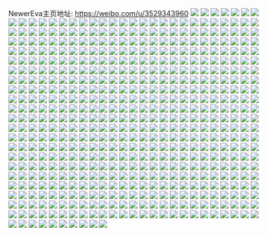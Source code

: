 NewerEva主页地址: https://weibo.com/u/3529343960 
![](https://wx4.sinaimg.cn/mw2000/d25d83d8ly1h8xloohp2xj20rb110h4u.jpg) 
![](https://wx4.sinaimg.cn/mw2000/d25d83d8ly1h8xllsqvc2j20u00qadm5.jpg) 
![](https://wx4.sinaimg.cn/mw2000/d25d83d8ly1h8xllt3zl4j20zk0zkwhi.jpg) 
![](https://wx4.sinaimg.cn/mw2000/d25d83d8ly1h8xllu6expj20u01hc199.jpg) 
![](https://wx4.sinaimg.cn/mw2000/d25d83d8ly1h8xlmz0uwnj21o0280x6q.jpg) 
![](https://wx4.sinaimg.cn/mw2000/d25d83d8ly1h8wi22jt4cj22c0340e83.jpg) 
![](https://wx4.sinaimg.cn/mw2000/d25d83d8ly1h8qwnxigbqj22c02c04qr.jpg) 
![](https://wx4.sinaimg.cn/mw2000/d25d83d8ly1h8h9xpwpulj220u1xbnpd.jpg) 
![](https://wx4.sinaimg.cn/mw2000/d25d83d8ly1h8ha3gvaxpj21o0280u0y.jpg) 
![](https://wx4.sinaimg.cn/mw2000/d25d83d8ly1h83myxk1qpj230w1r6u0y.jpg) 
![](https://wx4.sinaimg.cn/mw2000/d25d83d8ly1h83mywo36oj21r71o04qq.jpg) 
![](https://wx4.sinaimg.cn/mw2000/d25d83d8ly1h83myt82ddj22i22bo1kz.jpg) 
![](https://wx4.sinaimg.cn/mw2000/d25d83d8ly1h83myv6830j23112c04qq.jpg) 
![](https://wx4.sinaimg.cn/mw2000/d25d83d8ly1h83n63w54uj21dw20j1ky.jpg) 
![](https://wx4.sinaimg.cn/mw2000/d25d83d8ly1h83myu4y0dj22bq23t1kz.jpg) 
![](https://wx4.sinaimg.cn/mw2000/d25d83d8ly1h7mmbukwbfj23402c01kz.jpg) 
![](https://wx4.sinaimg.cn/mw2000/d25d83d8ly1h7mmbvdz43j22c02c0hdu.jpg) 
![](https://wx4.sinaimg.cn/mw2000/d25d83d8ly1h7mmbthir0j224l2gl4qs.jpg) 
![](https://wx4.sinaimg.cn/mw2000/d25d83d8ly1h773kvj4hkj22c0340npf.jpg) 
![](https://wx4.sinaimg.cn/mw2000/d25d83d8ly1h773ku8wm0j20sh11iapn.jpg) 
![](https://wx4.sinaimg.cn/mw2000/d25d83d8ly1h773kxko9tj22c02c00xw.jpg) 
![](https://wx4.sinaimg.cn/mw2000/d25d83d8ly1h773kwsls8j20tz0snhc1.jpg) 
![](https://wx4.sinaimg.cn/mw2000/d25d83d8ly1h773kug7jqj20u00u011c.jpg) 
![](https://wx4.sinaimg.cn/mw2000/d25d83d8ly1h773ku0e3nj21o0280kjl.jpg) 
![](https://wx4.sinaimg.cn/mw2000/d25d83d8ly1h6xsd0em6rj23402c0x6r.jpg) 
![](https://wx4.sinaimg.cn/mw2000/d25d83d8ly1h6xsbql6dmj22c0340x6q.jpg) 
![](https://wx4.sinaimg.cn/mw2000/d25d83d8ly1h6xsct8pk5j22c0340x6q.jpg) 
![](https://wx4.sinaimg.cn/mw2000/d25d83d8ly1h6xs9widnnj23402c07wj.jpg) 
![](https://wx4.sinaimg.cn/mw2000/d25d83d8ly1h6xscqdg20j22c03401kz.jpg) 
![](https://wx4.sinaimg.cn/mw2000/d25d83d8ly1h6xs9026y9j22c036xjvc.jpg) 
![](https://wx4.sinaimg.cn/mw2000/d25d83d8ly1h6xs8xg5y4j22c0340hdu.jpg) 
![](https://wx4.sinaimg.cn/mw2000/d25d83d8ly1h6xseh4bq7j22c0340hdv.jpg) 
![](https://wx4.sinaimg.cn/mw2000/d25d83d8ly1h6xsej2jqcj22c0340u0y.jpg) 
![](https://wx4.sinaimg.cn/mw2000/d25d83d8ly1h5wlbm68toj22c02c01kx.jpg) 
![](https://wx4.sinaimg.cn/mw2000/d25d83d8ly1h5wlfn6hwaj20tu0tx7gm.jpg) 
![](https://wx4.sinaimg.cn/mw2000/d25d83d8ly1h5wlfhtmebj20u0103gyq.jpg) 
![](https://wx4.sinaimg.cn/mw2000/d25d83d8ly1h5wla3ggwaj20mz0tcgqy.jpg) 
![](https://wx4.sinaimg.cn/mw2000/d25d83d8ly1h57emfqhsxj20p50y2k3k.jpg) 
![](https://wx4.sinaimg.cn/mw2000/d25d83d8ly1h56oqhg4otj21731ocqmr.jpg) 
![](https://wx4.sinaimg.cn/mw2000/d25d83d8ly1h56oqeyofyj22c0340e82.jpg) 
![](https://wx4.sinaimg.cn/mw2000/d25d83d8ly1h57eltir3rj21nq1mxnpf.jpg) 
![](https://wx4.sinaimg.cn/mw2000/d25d83d8ly1h4q9fb2su4j21n51zg4qr.jpg) 
![](https://wx4.sinaimg.cn/mw2000/d25d83d8ly1h4q9fe457uj21o01qh7wi.jpg) 
![](https://wx4.sinaimg.cn/mw2000/d25d83d8ly1h4q9fcrzkrj21ix1xxe82.jpg) 
![](https://wx4.sinaimg.cn/mw2000/d25d83d8ly1h4q9fg8yosj21o0280hdu.jpg) 
![](https://wx4.sinaimg.cn/mw2000/d25d83d8ly1h4pahi7nkkj21o0280npe.jpg) 
![](https://wx4.sinaimg.cn/mw2000/d25d83d8ly1h4larj7n7hj21bw0qikea.jpg) 
![](https://wx4.sinaimg.cn/mw2000/d25d83d8ly1h4larrwj9nj215q0rzngg.jpg) 
![](https://wx4.sinaimg.cn/mw2000/d25d83d8ly1h4largyk3dj223e31z7wi.jpg) 
![](https://wx4.sinaimg.cn/mw2000/d25d83d8ly1h4larkyy1qj22c0340e82.jpg) 
![](https://wx4.sinaimg.cn/mw2000/d25d83d8ly1h4larq58tuj21hc0u0qgh.jpg) 
![](https://wx4.sinaimg.cn/mw2000/d25d83d8ly1h4larphz31j21o0280hdu.jpg) 
![](https://wx4.sinaimg.cn/mw2000/d25d83d8ly1h3sh0qiexbj22c02c0qv5.jpg) 
![](https://wx4.sinaimg.cn/mw2000/d25d83d8ly1h3sh0ro4phj23402c0e82.jpg) 
![](https://wx4.sinaimg.cn/mw2000/d25d83d8ly1h3sh0pgg27j229g29gh8h.jpg) 
![](https://wx4.sinaimg.cn/mw2000/d25d83d8ly1h3sh0t5wwej22c0340e82.jpg) 
![](https://wx4.sinaimg.cn/mw2000/d25d83d8ly1h3j7tqbn0jj223h1jhe82.jpg) 
![](https://wx4.sinaimg.cn/mw2000/d25d83d8ly1h3j7trbmxhj22b21wvhdt.jpg) 
![](https://wx4.sinaimg.cn/mw2000/d25d83d8ly1h3j7tozje6j22c02c07wi.jpg) 
![](https://wx4.sinaimg.cn/mw2000/d25d83d8ly1h3j7tt1iyrj22c02c0u0x.jpg) 
![](https://wx4.sinaimg.cn/mw2000/d25d83d8ly1h3j7vv9ca8j22c02c0kjm.jpg) 
![](https://wx4.sinaimg.cn/mw2000/d25d83d8ly1h3j7u501bwj22801o0hdt.jpg) 
![](https://wx4.sinaimg.cn/mw2000/d25d83d8ly1h2jqwk5omaj22c02c0kjl.jpg) 
![](https://wx4.sinaimg.cn/mw2000/d25d83d8ly1h2jqwloe6vj21r0340x6p.jpg) 
![](https://wx4.sinaimg.cn/mw2000/d25d83d8ly1h2jqwjewevj21o02801kz.jpg) 
![](https://wx4.sinaimg.cn/mw2000/d25d83d8ly1h2jqyhwpg4j21o0280hdt.jpg) 
![](https://wx4.sinaimg.cn/mw2000/d25d83d8ly1h2367vennuj22c0340u0y.jpg) 
![](https://wx4.sinaimg.cn/mw2000/d25d83d8ly1h23682uegdj21ne22zb2a.jpg) 
![](https://wx4.sinaimg.cn/mw2000/d25d83d8ly1h236azeu4wj22c026rb2a.jpg) 
![](https://wx4.sinaimg.cn/mw2000/d25d83d8ly1h236840g9uj21o02801ky.jpg) 
![](https://wx4.sinaimg.cn/mw2000/d25d83d8ly1h236b1dtzyj23402c01l0.jpg) 
![](https://wx4.sinaimg.cn/mw2000/d25d83d8ly1h2367w35srj21bl0qsaes.jpg) 
![](https://wx4.sinaimg.cn/mw2000/d25d83d8ly1h17e5hvt8bj21w01yrhdu.jpg) 
![](https://wx4.sinaimg.cn/mw2000/d25d83d8ly1h17e6xl5naj20ta0odao0.jpg) 
![](https://wx4.sinaimg.cn/mw2000/d25d83d8ly1h17e6x6k59j20lw0v17g7.jpg) 
![](https://wx4.sinaimg.cn/mw2000/d25d83d8ly1h17e5kohs5j21o0280e81.jpg) 
![](https://wx4.sinaimg.cn/mw2000/d25d83d8ly1h17e5mt4abj22801o0qv5.jpg) 
![](https://wx4.sinaimg.cn/mw2000/d25d83d8ly1h17e5nzt5aj21o0280x6p.jpg) 
![](https://wx4.sinaimg.cn/mw2000/d25d83d8ly1h17e60bc08j20ul0s0do0.jpg) 
![](https://wx4.sinaimg.cn/mw2000/d25d83d8ly1h17ebooxhxj20m60oak1g.jpg) 
![](https://wx4.sinaimg.cn/mw2000/d25d83d8ly1h17e5ojviqj21hc0u01a7.jpg) 
![](https://wx4.sinaimg.cn/mw2000/d25d83d8ly1h0m79vikdsj20ry1dqx3c.jpg) 
![](https://wx4.sinaimg.cn/mw2000/d25d83d8ly1h0m79vuamej20u01b013s.jpg) 
![](https://wx4.sinaimg.cn/mw2000/d25d83d8ly1h0m79urw35j21o0280npd.jpg) 
![](https://wx4.sinaimg.cn/mw2000/d25d83d8ly1h0m79y1drij23402c0npf.jpg) 
![](https://wx4.sinaimg.cn/mw2000/d25d83d8ly1gzsfkv82nij22c0340u10.jpg) 
![](https://wx4.sinaimg.cn/mw2000/d25d83d8ly1gzsfktapmtj23402c0npe.jpg) 
![](https://wx4.sinaimg.cn/mw2000/d25d83d8ly1gzsfkyhpftj23402c0u0z.jpg) 
![](https://wx4.sinaimg.cn/mw2000/d25d83d8ly1gzsfmeuoafj22c03401kz.jpg) 
![](https://wx4.sinaimg.cn/mw2000/d25d83d8ly1gzsfl0y6fkj23402c0u0y.jpg) 
![](https://wx4.sinaimg.cn/mw2000/d25d83d8ly1gzsfks02qxj23402c0hdu.jpg) 
![](https://wx4.sinaimg.cn/mw2000/d25d83d8ly1gzsfl5fdjbj23402c07wh.jpg) 
![](https://wx4.sinaimg.cn/mw2000/d25d83d8ly1gzsfl2sd8pj23402c0hdu.jpg) 
![](https://wx4.sinaimg.cn/mw2000/d25d83d8ly1gzsfl75d2pj23402c0x6p.jpg) 
![](https://wx4.sinaimg.cn/mw2000/d25d83d8ly1gzsfl8hq2dj23402c0e83.jpg) 
![](https://wx4.sinaimg.cn/mw2000/d25d83d8ly1gzsfla6dqrj22c0340kjo.jpg) 
![](https://wx4.sinaimg.cn/mw2000/d25d83d8ly1gzsflbhv95j21o0280x6p.jpg) 
![](https://wx4.sinaimg.cn/mw2000/d25d83d8ly1gzmhbkxxe7j23402c01l0.jpg) 
![](https://wx4.sinaimg.cn/mw2000/d25d83d8ly1gzm1jzoxupj22c0340b2a.jpg) 
![](https://wx4.sinaimg.cn/mw2000/d25d83d8ly1gzm1kvsia1j23402c04qr.jpg) 
![](https://wx4.sinaimg.cn/mw2000/d25d83d8ly1gzmhbpn5lxj22c0340kjm.jpg) 
![](https://wx4.sinaimg.cn/mw2000/d25d83d8ly1gzmmm59f8gj22c0340hdx.jpg) 
![](https://wx4.sinaimg.cn/mw2000/d25d83d8ly1gzmhbbz3oaj23402c0e81.jpg) 
![](https://wx4.sinaimg.cn/mw2000/d25d83d8ly1gzmmm6jvx4j22c0340kjm.jpg) 
![](https://wx4.sinaimg.cn/mw2000/d25d83d8ly1gzmmlngza4j20mi0pbn1n.jpg) 
![](https://wx4.sinaimg.cn/mw2000/d25d83d8ly1gzmmmpu15rj22c0340b2a.jpg) 
![](https://wx4.sinaimg.cn/mw2000/d25d83d8ly1gzmmkrncauj23402c0npg.jpg) 
![](https://wx4.sinaimg.cn/mw2000/d25d83d8ly1gzmmmogud3j23402c0u0y.jpg) 
![](https://wx4.sinaimg.cn/mw2000/d25d83d8ly1gzmmnj3cufj22801o0hdu.jpg) 
![](https://wx4.sinaimg.cn/mw2000/d25d83d8ly1gz48fn2ox0j21er26e1ky.jpg) 
![](https://wx4.sinaimg.cn/mw2000/d25d83d8ly1gz48fof481j22c0340qv8.jpg) 
![](https://wx4.sinaimg.cn/mw2000/d25d83d8ly1gz48fpcpzuj23402c0kjm.jpg) 
![](https://wx4.sinaimg.cn/mw2000/d25d83d8ly1gz48flyqawj22c0340e83.jpg) 
![](https://wx4.sinaimg.cn/mw2000/d25d83d8ly1gyceskpifkj220h32eqv5.jpg) 
![](https://wx4.sinaimg.cn/mw2000/d25d83d8ly1gycesn3yx7j23402c0qv6.jpg) 
![](https://wx4.sinaimg.cn/mw2000/d25d83d8ly1gycesm0mnaj22c02c0npe.jpg) 
![](https://wx4.sinaimg.cn/mw2000/d25d83d8ly1gyceso4oxhj22c02c0e82.jpg) 
![](https://wx4.sinaimg.cn/mw2000/d25d83d8ly1gycespcwtxj22c02c07wi.jpg) 
![](https://wx4.sinaimg.cn/mw2000/d25d83d8ly1gycevruaizj21o0280x6p.jpg) 
![](https://wx4.sinaimg.cn/mw2000/d25d83d8ly1gxxezjx9j6j22202qo7wk.jpg) 
![](https://wx4.sinaimg.cn/mw2000/d25d83d8ly1gxxeznvmo3j22qo220u0z.jpg) 
![](https://wx4.sinaimg.cn/mw2000/d25d83d8ly1gxxezluce2j22202qou0z.jpg) 
![](https://wx4.sinaimg.cn/mw2000/d25d83d8ly1gxxezsfh6cj21o02804qq.jpg) 
![](https://wx4.sinaimg.cn/mw2000/d25d83d8ly1gxxezhbb30j21o0280hdt.jpg) 
![](https://wx4.sinaimg.cn/mw2000/d25d83d8ly1gxxezt5z14j21d01gse81.jpg) 
![](https://wx4.sinaimg.cn/mw2000/d25d83d8ly1gxxezpgu10j23402c0x6p.jpg) 
![](https://wx4.sinaimg.cn/mw2000/d25d83d8ly1gxxf0vqtmwj22c0340x6q.jpg) 
![](https://wx4.sinaimg.cn/mw2000/d25d83d8ly1gxxezr7zjrj227x1iinpe.jpg) 
![](https://wx4.sinaimg.cn/mw2000/d25d83d8ly1gxp9j0mkg9j20tw0tw4db.jpg) 
![](https://wx4.sinaimg.cn/mw2000/d25d83d8ly1gxp9iy64q2j20u00u0n54.jpg) 
![](https://wx4.sinaimg.cn/mw2000/d25d83d8ly1gxp9izqy8uj23402c0e81.jpg) 
![](https://wx4.sinaimg.cn/mw2000/d25d83d8ly1gxp9iywsbij22801o0e81.jpg) 
![](https://wx4.sinaimg.cn/mw2000/d25d83d8ly1gw6mkn4lcfj23402c0x6q.jpg) 
![](https://wx4.sinaimg.cn/mw2000/d25d83d8ly1gw6mlh6w0zj22c03404qs.jpg) 
![](https://wx4.sinaimg.cn/mw2000/d25d83d8ly1gw6mkk27elj21ba0zgqio.jpg) 
![](https://wx4.sinaimg.cn/mw2000/d25d83d8ly1gw6mme4f56j21o0280qv5.jpg) 
![](https://wx4.sinaimg.cn/mw2000/d25d83d8ly1gw24oo3stlj22801o0qtn.jpg) 
![](https://wx4.sinaimg.cn/mw2000/d25d83d8ly1gw24ooionzj22801o01kx.jpg) 
![](https://wx4.sinaimg.cn/mw2000/d25d83d8ly1gw24piw4lyj21vu1nqb29.jpg) 
![](https://wx4.sinaimg.cn/mw2000/d25d83d8ly1gw24onlvilj21o0280b29.jpg) 
![](https://wx4.sinaimg.cn/mw2000/d25d83d8ly1gvrmp524g6j22c03404qr.jpg) 
![](https://wx4.sinaimg.cn/mw2000/d25d83d8ly1gvrmoxoxdwj226u2x47wh.jpg) 
![](https://wx4.sinaimg.cn/mw2000/d25d83d8ly1gvrmowgjenj22c03404qr.jpg) 
![](https://wx4.sinaimg.cn/mw2000/d25d83d8ly1gvrmp6l9qlj213u0tujx2.jpg) 
![](https://wx4.sinaimg.cn/mw2000/d25d83d8ly1gvrmp62477j22801o07wh.jpg) 
![](https://wx4.sinaimg.cn/mw2000/d25d83d8ly1gvrmoon2dbj22801o0kjl.jpg) 
![](https://wx4.sinaimg.cn/mw2000/003QQLAAly1gv1bg00pg1j63402c0hdv02.jpg) 
![](https://wx4.sinaimg.cn/mw2000/003QQLAAly1gv1bfuuko1j63402c0b2902.jpg) 
![](https://wx4.sinaimg.cn/mw2000/003QQLAAly1gv1bjnfukej63402c04qq02.jpg) 
![](https://wx4.sinaimg.cn/mw2000/003QQLAAly1gv1bg1u1nzj62c0340u0x02.jpg) 
![](https://wx4.sinaimg.cn/mw2000/d25d83d8ly1gv1bjkjvrpj22c0340npd.jpg) 
![](https://wx4.sinaimg.cn/mw2000/003QQLAAly1gv1bg4q6ynj63402c0qv602.jpg) 
![](https://wx4.sinaimg.cn/mw2000/003QQLAAly1gv1blh7r3ej63402c0npd02.jpg) 
![](https://wx4.sinaimg.cn/mw2000/d25d83d8ly1gv1bjpiz7dj23402c0b2a.jpg) 
![](https://wx4.sinaimg.cn/mw2000/003QQLAAly1gv1bqd3evej61w02inx6q02.jpg) 
![](https://wx4.sinaimg.cn/mw2000/003QQLAAly1guyx7pfwhij61gg1cge0i02.jpg) 
![](https://wx4.sinaimg.cn/mw2000/d25d83d8ly1guyx85tig2j20su0scwnp.jpg) 
![](https://wx4.sinaimg.cn/mw2000/d25d83d8ly1guyx870bljj21o0280b29.jpg) 
![](https://wx4.sinaimg.cn/mw2000/d25d83d8ly1guyx88q37rj23402c0u0x.jpg) 
![](https://wx4.sinaimg.cn/mw2000/003QQLAAly1guyx7noynoj62c02c0x6p02.jpg) 
![](https://wx4.sinaimg.cn/mw2000/003QQLAAly1guyx8c6zmaj63402c0npd02.jpg) 
![](https://wx4.sinaimg.cn/mw2000/d25d83d8ly1gtogj3z3d0j22c0340b2a.jpg) 
![](https://wx4.sinaimg.cn/mw2000/d25d83d8ly1gtogj7kif2j22c0340u0x.jpg) 
![](https://wx4.sinaimg.cn/mw2000/d25d83d8ly1gtogja935wj22c0340npe.jpg) 
![](https://wx4.sinaimg.cn/mw2000/d25d83d8ly1gtogjcdcpoj22161o04qq.jpg) 
![](https://wx4.sinaimg.cn/mw2000/d25d83d8ly1gtogjdh6v0j22c02xq1kx.jpg) 
![](https://wx4.sinaimg.cn/mw2000/d25d83d8ly1gtogj25dljj20u00g7mzn.jpg) 
![](https://wx4.sinaimg.cn/mw2000/d25d83d8ly1gsjya1lsajj21911yb19z.jpg) 
![](https://wx4.sinaimg.cn/mw2000/d25d83d8ly1gsjyb5qzb5j23402c0e83.jpg) 
![](https://wx4.sinaimg.cn/mw2000/d25d83d8ly1gsjyb778lnj21o0280qv5.jpg) 
![](https://wx4.sinaimg.cn/mw2000/d25d83d8ly1gsjyb8jna9j21o0280u0x.jpg) 
![](https://wx4.sinaimg.cn/mw2000/d25d83d8ly1gscduu9audj20n01dsnpe.jpg) 
![](https://wx4.sinaimg.cn/mw2000/d25d83d8ly1grp55f9u1vj21o0280hdt.jpg) 
![](https://wx4.sinaimg.cn/mw2000/d25d83d8ly1grp55bw7dfj21o0280kjl.jpg) 
![](https://wx4.sinaimg.cn/mw2000/d25d83d8ly1grp55dks2yj222m33wkjl.jpg) 
![](https://wx4.sinaimg.cn/mw2000/d25d83d8ly1grp5cdjzssj21o02i0hdt.jpg) 
![](https://wx4.sinaimg.cn/mw2000/d25d83d8ly1grp55jnplxj21o02807wi.jpg) 
![](https://wx4.sinaimg.cn/mw2000/d25d83d8ly1grp5hoah5sj22c0340e85.jpg) 
![](https://wx4.sinaimg.cn/mw2000/d25d83d8ly1grhrltepz3j22c0340hdu.jpg) 
![](https://wx4.sinaimg.cn/mw2000/d25d83d8ly1grhrhainoxj21o02807wh.jpg) 
![](https://wx4.sinaimg.cn/mw2000/d25d83d8ly1grhrls4gm5j20w00hsaqx.jpg) 
![](https://wx4.sinaimg.cn/mw2000/d25d83d8ly1grhrha1pvej21400u0k47.jpg) 
![](https://wx4.sinaimg.cn/mw2000/d25d83d8ly1grhrotw416j20mi0cwn1n.jpg) 
![](https://wx4.sinaimg.cn/mw2000/d25d83d8ly1grhrot9zi0j21o0280kjl.jpg) 
![](https://wx4.sinaimg.cn/mw2000/d25d83d8ly1gqq3ef5qfkj22c0340hdu.jpg) 
![](https://wx4.sinaimg.cn/mw2000/d25d83d8ly1gqq3edt60yj20u00uz10o.jpg) 
![](https://wx4.sinaimg.cn/mw2000/d25d83d8ly1gqq3ee9ngvj20mg0n5aoz.jpg) 
![](https://wx4.sinaimg.cn/mw2000/d25d83d8ly1gqq3eglgsqj23402c07wi.jpg) 
![](https://wx4.sinaimg.cn/mw2000/d25d83d8ly1gq9wj7l692j22c02c0u06.jpg) 
![](https://wx4.sinaimg.cn/mw2000/d25d83d8ly1gq9wkfl1eyj20sb17q1kx.jpg) 
![](https://wx4.sinaimg.cn/mw2000/d25d83d8ly1gq9wjy09oej21o0280qv5.jpg) 
![](https://wx4.sinaimg.cn/mw2000/d25d83d8ly1gq9wjuohh8j22c0340qv6.jpg) 
![](https://wx4.sinaimg.cn/mw2000/d25d83d8ly1gpo5la0iqij22cw1kku0x.jpg) 
![](https://wx4.sinaimg.cn/mw2000/d25d83d8ly1gpo5lb8eo9j22q81ti7wi.jpg) 
![](https://wx4.sinaimg.cn/mw2000/d25d83d8ly1gpjkeoqb0ej21o0280e82.jpg) 
![](https://wx4.sinaimg.cn/mw2000/d25d83d8ly1gpjkeqwe8sj23402c0u0y.jpg) 
![](https://wx4.sinaimg.cn/mw2000/d25d83d8ly1gpdw2z9sc2j20u00sm1kx.jpg) 
![](https://wx4.sinaimg.cn/mw2000/d25d83d8ly1gpjke3axg1j21o0280e81.jpg) 
![](https://wx4.sinaimg.cn/mw2000/d25d83d8ly1gp3dg3or3kj20n00ob797.jpg) 
![](https://wx4.sinaimg.cn/mw2000/d25d83d8ly1gp3dg4m6lej20u01r5dsh.jpg) 
![](https://wx4.sinaimg.cn/mw2000/d25d83d8ly1gp3dg3et0uj20u017swkz.jpg) 
![](https://wx4.sinaimg.cn/mw2000/d25d83d8ly1gp3dg4v717j20uy0u077u.jpg) 
![](https://wx4.sinaimg.cn/mw2000/d25d83d8ly1gonal7zjnvj23402c0hdt.jpg) 
![](https://wx4.sinaimg.cn/mw2000/d25d83d8ly1gonalbudktj23402c0e84.jpg) 
![](https://wx4.sinaimg.cn/mw2000/d25d83d8ly1gonal5l8uuj21o0280x6p.jpg) 
![](https://wx4.sinaimg.cn/mw2000/d25d83d8ly1gonalr0oyej21o01o0b29.jpg) 
![](https://wx4.sinaimg.cn/mw2000/d25d83d8ly1goa3jjqtqcj21ds0n0npe.jpg) 
![](https://wx4.sinaimg.cn/mw2000/d25d83d8ly1gngdgtk5r5j20n01dsn43.jpg) 
![](https://wx4.sinaimg.cn/mw2000/d25d83d8ly1gm7i2nmhoij20sg0s6teg.jpg) 
![](https://wx4.sinaimg.cn/mw2000/d25d83d8ly1gktr9od0cnj22801o01ky.jpg) 
![](https://wx4.sinaimg.cn/mw2000/d25d83d8ly1gktr9oxlbbj20c80bydg8.jpg) 
![](https://wx4.sinaimg.cn/mw2000/d25d83d8ly1gkb0cpa84kj20mz18ravy.jpg) 
![](https://wx4.sinaimg.cn/mw2000/d25d83d8ly1gjftmv6a3yj213u1nrtmf.jpg) 
![](https://wx4.sinaimg.cn/mw2000/d25d83d8ly1gjftmyrenvj21o02804qp.jpg) 
![](https://wx4.sinaimg.cn/mw2000/d25d83d8ly1gj7i0cn1g0j20zk0qptds.jpg) 
![](https://wx4.sinaimg.cn/mw2000/d25d83d8ly1gj7i0dewpsj21j20r97wh.jpg) 
![](https://wx4.sinaimg.cn/mw2000/d25d83d8ly1gi0ymel2r2j21e20s6dp4.jpg) 
![](https://wx4.sinaimg.cn/mw2000/d25d83d8ly1ghbn2yrd4cj20ku0sl7h8.jpg) 
![](https://wx4.sinaimg.cn/mw2000/d25d83d8ly1ghbn08e01lj22c03401kx.jpg) 
![](https://wx4.sinaimg.cn/mw2000/d25d83d8ly1ghbn0h0fogj23402c04qq.jpg) 
![](https://wx4.sinaimg.cn/mw2000/d25d83d8ly1ghbn0z6tp3j23402c07wi.jpg) 
![](https://wx4.sinaimg.cn/mw2000/d25d83d8ly1ghbn0kfuolj23402c0hdt.jpg) 
![](https://wx4.sinaimg.cn/mw2000/d25d83d8ly1ghbn0nzdjlj22c03407wj.jpg) 
![](https://wx4.sinaimg.cn/mw2000/d25d83d8ly1ghbn0pu5j5j22c02c07wh.jpg) 
![](https://wx4.sinaimg.cn/mw2000/d25d83d8ly1ghbn1f51s5j22c0340kh2.jpg) 
![](https://wx4.sinaimg.cn/mw2000/d25d83d8ly1ghbn0ucb4fj23402c07wi.jpg) 
![](https://wx4.sinaimg.cn/mw2000/d25d83d8ly1ghbn01aeekj23402c0x6p.jpg) 
![](https://wx4.sinaimg.cn/mw2000/d25d83d8ly1ghbn0aub98j23402c04q6.jpg) 
![](https://wx4.sinaimg.cn/mw2000/d25d83d8ly1ghbn1n7l9pj22c0340e81.jpg) 
![](https://wx4.sinaimg.cn/mw2000/d25d83d8ly1ggvduywiv2j21rd1rdu0x.jpg) 
![](https://wx4.sinaimg.cn/mw2000/d25d83d8ly1ggnc760vdrj21t91n31ky.jpg) 
![](https://wx4.sinaimg.cn/mw2000/d25d83d8ly1gg5u15mkvrj23402c0e81.jpg) 
![](https://wx4.sinaimg.cn/mw2000/d25d83d8ly1gg5u10p4cuj22801o0b2a.jpg) 
![](https://wx4.sinaimg.cn/mw2000/d25d83d8ly1gg5u12xxupj22801o01kx.jpg) 
![](https://wx4.sinaimg.cn/mw2000/d25d83d8ly1gg5u1q8px7j23402c0hdt.jpg) 
![](https://wx4.sinaimg.cn/mw2000/d25d83d8ly1gg5u17ekjrj22801o0npe.jpg) 
![](https://wx4.sinaimg.cn/mw2000/d25d83d8ly1gg5uic8003j22801o0b29.jpg) 
![](https://wx4.sinaimg.cn/mw2000/d25d83d8ly1gfl7vdcnz5j22801o04qp.jpg) 
![](https://wx4.sinaimg.cn/mw2000/d25d83d8gy1gfgcv699tmj20u011fh84.jpg) 
![](https://wx4.sinaimg.cn/mw2000/d25d83d8ly1gf2mfmz1p1j22801o07wi.jpg) 
![](https://wx4.sinaimg.cn/mw2000/d25d83d8ly1gf2mlq3vjmj21o02807wi.jpg) 
![](https://wx4.sinaimg.cn/mw2000/d25d83d8ly1gf2mfyh9hvj22801o0npd.jpg) 
![](https://wx4.sinaimg.cn/mw2000/d25d83d8ly1gf2mhd6ynxj20tv121hdt.jpg) 
![](https://wx4.sinaimg.cn/mw2000/d25d83d8ly1gf2mfo3x7zj21ma25skjl.jpg) 
![](https://wx4.sinaimg.cn/mw2000/d25d83d8ly1gf2mfx7rskj22801o04qq.jpg) 
![](https://wx4.sinaimg.cn/mw2000/d25d83d8ly1gf2mfq0lo5j21o02697wh.jpg) 
![](https://wx4.sinaimg.cn/mw2000/d25d83d8ly1gf2mfui2s8j22801o0b29.jpg) 
![](https://wx4.sinaimg.cn/mw2000/d25d83d8ly1gf2mftgf66j22801o0u0y.jpg) 
![](https://wx4.sinaimg.cn/mw2000/d25d83d8ly1ge7fkfr4hnj23402c0k0w.jpg) 
![](https://wx4.sinaimg.cn/mw2000/d25d83d8ly1ge1sj40u9mj20mu10x19w.jpg) 
![](https://wx4.sinaimg.cn/mw2000/d25d83d8ly1gdy4jy5p63j23402c0qv5.jpg) 
![](https://wx4.sinaimg.cn/mw2000/d25d83d8ly1gdy4k5bj3jj228h2zb4qr.jpg) 
![](https://wx4.sinaimg.cn/mw2000/d25d83d8ly1gdy4jn4qfkj21o0280e82.jpg) 
![](https://wx4.sinaimg.cn/mw2000/d25d83d8ly1gdy4j9z115j21o01o0kjl.jpg) 
![](https://wx4.sinaimg.cn/mw2000/d25d83d8ly1gdy4jshu8lj22771joe82.jpg) 
![](https://wx4.sinaimg.cn/mw2000/d25d83d8ly1gdy4ilf04jj22801o0qv6.jpg) 
![](https://wx4.sinaimg.cn/mw2000/d25d83d8ly1gdy4jh3a7oj23402c0qv8.jpg) 
![](https://wx4.sinaimg.cn/mw2000/d25d83d8ly1gdy58oicyyj22801o0b2a.jpg) 
![](https://wx4.sinaimg.cn/mw2000/d25d83d8ly1gdy4j6iyu2j22r21w8e82.jpg) 
![](https://wx4.sinaimg.cn/mw2000/d25d83d8ly1gd2y8mw64cj21o0280e81.jpg) 
![](https://wx4.sinaimg.cn/mw2000/d25d83d8ly1gd2y8f81yxj21o02807wi.jpg) 
![](https://wx4.sinaimg.cn/mw2000/d25d83d8ly1gd2y8kp0d0j21o01ybx6p.jpg) 
![](https://wx4.sinaimg.cn/mw2000/d25d83d8ly1gd2y8h4lkzj22u225we84.jpg) 
![](https://wx4.sinaimg.cn/mw2000/d25d83d8ly1gd2y8m17ywj21yw1o0x6q.jpg) 
![](https://wx4.sinaimg.cn/mw2000/d25d83d8ly1gd2y8j7nnij22801o0u0y.jpg) 
![](https://wx4.sinaimg.cn/mw2000/d25d83d8ly1gd2y8fsf2aj21e60rbasz.jpg) 
![](https://wx4.sinaimg.cn/mw2000/d25d83d8ly1gd2y8jxur7j213u0slthy.jpg) 
![](https://wx4.sinaimg.cn/mw2000/d25d83d8ly1gd2y8u8fcoj20lk12d111.jpg) 
![](https://wx4.sinaimg.cn/mw2000/d25d83d8ly1gd2y9kfevej22801o0qv5.jpg) 
![](https://wx4.sinaimg.cn/mw2000/d25d83d8ly1gd2y9jj9v0j22801o0qv5.jpg) 
![](https://wx4.sinaimg.cn/mw2000/d25d83d8ly1gd2y9gcuejj23402c0u0z.jpg) 
![](https://wx4.sinaimg.cn/mw2000/d25d83d8ly1gcp76p6hw3j23402c0h81.jpg) 
![](https://wx4.sinaimg.cn/mw2000/d25d83d8ly1gcp76nwizej23402c0new.jpg) 
![](https://wx4.sinaimg.cn/mw2000/d25d83d8ly1gcp76rm8oyj22c02c0gzt.jpg) 
![](https://wx4.sinaimg.cn/mw2000/d25d83d8ly1gcizvnatwrj20uc0sh7uo.jpg) 
![](https://wx4.sinaimg.cn/mw2000/d25d83d8ly1gcdns8xu55j21lh1i01ff.jpg) 
![](https://wx4.sinaimg.cn/mw2000/d25d83d8ly1gbn7co3ewqj20u0157h28.jpg) 
![](https://wx4.sinaimg.cn/mw2000/d25d83d8ly1gbjq3c8gzej20k00k0jvz.jpg) 
![](https://wx4.sinaimg.cn/mw2000/d25d83d8ly1gauxuvnf2yj23402c0qtq.jpg) 
![](https://wx4.sinaimg.cn/mw2000/d25d83d8ly1gauxuuq8l8j20v90mdk0i.jpg) 
![](https://wx4.sinaimg.cn/mw2000/d25d83d8ly1gauxux4s2nj22801o0hdt.jpg) 
![](https://wx4.sinaimg.cn/mw2000/d25d83d8ly1gauxuxujsrj22801o0e81.jpg) 
![](https://wx4.sinaimg.cn/mw2000/d25d83d8ly1gauxuudtn6j21mc1mc7wh.jpg) 
![](https://wx4.sinaimg.cn/mw2000/d25d83d8ly1gauxutr5dtj22801k97wi.jpg) 
![](https://wx4.sinaimg.cn/mw2000/d25d83d8ly1gau5d58hhpj22801o0kjl.jpg) 
![](https://wx4.sinaimg.cn/mw2000/d25d83d8ly1gadz87kiorj21ds0n04qr.jpg) 
![](https://wx4.sinaimg.cn/mw2000/d25d83d8ly1gadcbhustnj20u00gvgxd.jpg) 
![](https://wx4.sinaimg.cn/mw2000/d25d83d8ly1gadcbqnag5j21ds0n0x6s.jpg) 
![](https://wx4.sinaimg.cn/mw2000/d25d83d8ly1gadcbiaqeej20u00gv121.jpg) 
![](https://wx4.sinaimg.cn/mw2000/d25d83d8ly1gadz8ux5lcj20u00gv7ct.jpg) 
![](https://wx4.sinaimg.cn/mw2000/d25d83d8ly1gadcbikn4hj20u00ji7hq.jpg) 
![](https://wx4.sinaimg.cn/mw2000/d25d83d8ly1gadcby69ehj21ds0n0hab.jpg) 
![](https://wx4.sinaimg.cn/mw2000/d25d83d8ly1gadz8vvuxaj20u00gvwo9.jpg) 
![](https://wx4.sinaimg.cn/mw2000/d25d83d8ly1gadz8xsup9j20u00cjq7s.jpg) 
![](https://wx4.sinaimg.cn/mw2000/d25d83d8ly1gacnlp76akj23402c0b29.jpg) 
![](https://wx4.sinaimg.cn/mw2000/d25d83d8ly1gacnltgtt8j22c02c07wh.jpg) 
![](https://wx4.sinaimg.cn/mw2000/d25d83d8ly1gacnlvpjazj22c0340qv7.jpg) 
![](https://wx4.sinaimg.cn/mw2000/d25d83d8ly1gacnlrryqwj222721qb2a.jpg) 
![](https://wx4.sinaimg.cn/mw2000/d25d83d8ly1gaborw2fm2j20u00tb788.jpg) 
![](https://wx4.sinaimg.cn/mw2000/d25d83d8ly1ga5tdxyrejj20zz1bzanw.jpg) 
![](https://wx4.sinaimg.cn/mw2000/d25d83d8ly1g9gchy46yrj23402c0x6p.jpg) 
![](https://wx4.sinaimg.cn/mw2000/d25d83d8ly1g9gci3syz0j23402c0x6p.jpg) 
![](https://wx4.sinaimg.cn/mw2000/d25d83d8ly1g9gci0hknej22c02c0nd2.jpg) 
![](https://wx4.sinaimg.cn/mw2000/d25d83d8ly1g9gcl28chbj23402c0e81.jpg) 
![](https://wx4.sinaimg.cn/mw2000/d25d83d8ly1g9gci21fzvj23402c0x6p.jpg) 
![](https://wx4.sinaimg.cn/mw2000/d25d83d8ly1g9gchuhiaxj22c02c0b2a.jpg) 
![](https://wx4.sinaimg.cn/mw2000/d25d83d8ly1g9gchtpgxgj22c02c07wi.jpg) 
![](https://wx4.sinaimg.cn/mw2000/d25d83d8ly1g9gchzne2mj21mh1crhdt.jpg) 
![](https://wx4.sinaimg.cn/mw2000/d25d83d8ly1g9gcl050wej21qw1mr7wi.jpg) 
![](https://wx4.sinaimg.cn/mw2000/d25d83d8ly1g977yk4qcyj22801o0e81.jpg) 
![](https://wx4.sinaimg.cn/mw2000/d25d83d8ly1g977ykur03j21o01shb2a.jpg) 
![](https://wx4.sinaimg.cn/mw2000/d25d83d8ly1g8c1by4bj9j21rz1k1u0x.jpg) 
![](https://wx4.sinaimg.cn/mw2000/d25d83d8ly1g8c1mmim74j21zm1cxx6p.jpg) 
![](https://wx4.sinaimg.cn/mw2000/d25d83d8ly1g7ptfb5f97j21ds0n0qv8.jpg) 
![](https://wx4.sinaimg.cn/mw2000/d25d83d8gy1g79t1dxbjpj21400u0dnp.jpg) 
![](https://wx4.sinaimg.cn/mw2000/d25d83d8gy1g79t1frt4oj23402c0b29.jpg) 
![](https://wx4.sinaimg.cn/mw2000/d25d83d8gy1g79t30mv6jj23402c0u0x.jpg) 
![](https://wx4.sinaimg.cn/mw2000/d25d83d8gy1g79t6f6qqlj23402c0x01.jpg) 
![](https://wx4.sinaimg.cn/mw2000/d25d83d8gy1g78a6auso2j23402c0npe.jpg) 
![](https://wx4.sinaimg.cn/mw2000/d25d83d8gy1g78a66zj8ej23402c0tw3.jpg) 
![](https://wx4.sinaimg.cn/mw2000/d25d83d8gy1g78a7h3x6jj23402c0b29.jpg) 
![](https://wx4.sinaimg.cn/mw2000/d25d83d8gy1g78a7y665uj23402c04jo.jpg) 
![](https://wx4.sinaimg.cn/mw2000/d25d83d8gy1g78a83j0r1j23402c0tm0.jpg) 
![](https://wx4.sinaimg.cn/mw2000/d25d83d8gy1g78a7w5zvtj23402c0kjm.jpg) 
![](https://wx4.sinaimg.cn/mw2000/d25d83d8gy1g78fyypgkyj22bx33yu0x.jpg) 
![](https://wx4.sinaimg.cn/mw2000/d25d83d8gy1g78fzp6qgaj22801o0hdt.jpg) 
![](https://wx4.sinaimg.cn/mw2000/d25d83d8gy1g78g8k9v59j21o02807wi.jpg) 
![](https://wx4.sinaimg.cn/mw2000/d25d83d8ly1g6w14wp0wjj20zk0zi4g5.jpg) 
![](https://wx4.sinaimg.cn/mw2000/d25d83d8ly1g6rdgdk845j20u00u0taf.jpg) 
![](https://wx4.sinaimg.cn/mw2000/d25d83d8ly1g6rdghg31qj23402c048b.jpg) 
![](https://wx4.sinaimg.cn/mw2000/d25d83d8ly1g6rdgxytj8j22ps1j0hcf.jpg) 
![](https://wx4.sinaimg.cn/mw2000/d25d83d8ly1g6rdiga145j23402c0qod.jpg) 
![](https://wx4.sinaimg.cn/mw2000/d25d83d8ly1g6reoth5rrj21o0280u0x.jpg) 
![](https://wx4.sinaimg.cn/mw2000/d25d83d8ly1g6rdj1vuprj22c0340hdt.jpg) 
![](https://wx4.sinaimg.cn/mw2000/d25d83d8ly1g6mjhlww1hj20n00yinbu.jpg) 
![](https://wx4.sinaimg.cn/mw2000/d25d83d8ly1g6go914jnbj22c0340e81.jpg) 
![](https://wx4.sinaimg.cn/mw2000/d25d83d8ly1g6go9e2ko3j21o0280x6p.jpg) 
![](https://wx4.sinaimg.cn/mw2000/d25d83d8ly1g6gomhz77bj23402c0e84.jpg) 
![](https://wx4.sinaimg.cn/mw2000/d25d83d8ly1g6go8uwltaj23402c0hdv.jpg) 
![](https://wx4.sinaimg.cn/mw2000/d25d83d8ly1g6goetr19qj23402c0qv5.jpg) 
![](https://wx4.sinaimg.cn/mw2000/d25d83d8ly1g6go8xlatqj21o02807wh.jpg) 
![](https://wx4.sinaimg.cn/mw2000/d25d83d8ly1g68ufmvtpdj22th26se83.jpg) 
![](https://wx4.sinaimg.cn/mw2000/d25d83d8ly1g63y4kd1uhj22a130u4qs.jpg) 
![](https://wx4.sinaimg.cn/mw2000/d25d83d8ly1g63y7hxjycj226g2awkjm.jpg) 
![](https://wx4.sinaimg.cn/mw2000/d25d83d8ly1g63y4m6rpuj22c0340b2c.jpg) 
![](https://wx4.sinaimg.cn/mw2000/d25d83d8ly1g63ypv5o2vj21400tex1t.jpg) 
![](https://wx4.sinaimg.cn/mw2000/d25d83d8ly1g63y7g0nk6j23402c0hdu.jpg) 
![](https://wx4.sinaimg.cn/mw2000/d25d83d8ly1g63y7mwzn0j23402c0kjm.jpg) 
![](https://wx4.sinaimg.cn/mw2000/d25d83d8ly1g5rjicspo6j20n00c6acr.jpg) 
![](https://wx4.sinaimg.cn/mw2000/d25d83d8ly1g5er8ahsc1j21y91f3qv5.jpg) 
![](https://wx4.sinaimg.cn/mw2000/d25d83d8ly1g5er7bgb9ij220i1d1e6l.jpg) 
![](https://wx4.sinaimg.cn/mw2000/d25d83d8ly1g5dlcfzb57j20yi13racv.jpg) 
![](https://wx4.sinaimg.cn/mw2000/d25d83d8ly1g5dlcfnojoj20yi1q9n52.jpg) 
![](https://wx4.sinaimg.cn/mw2000/d25d83d8ly1g5dlcfc3abj20yi1ir44w.jpg) 
![](https://wx4.sinaimg.cn/mw2000/d25d83d8ly1g5dlcf0enpj20yi169wia.jpg) 
![](https://wx4.sinaimg.cn/mw2000/d25d83d8gy1g4zs3hze88j21uv2fl1ky.jpg) 
![](https://wx4.sinaimg.cn/mw2000/d25d83d8ly1g4h6w64a8mj22801o0hdt.jpg) 
![](https://wx4.sinaimg.cn/mw2000/d25d83d8ly1g4dohqo5pvj22n71mf1kx.jpg) 
![](https://wx4.sinaimg.cn/mw2000/d25d83d8ly1g4dohr74r0j22pz27s1kx.jpg) 
![](https://wx4.sinaimg.cn/mw2000/d25d83d8ly1g4dohrsui0j234027m1kx.jpg) 
![](https://wx4.sinaimg.cn/mw2000/d25d83d8ly1g4dohtkp3qj23402c0hdu.jpg) 
![](https://wx4.sinaimg.cn/mw2000/d25d83d8ly1g4dow0d9cij23402c0x6r.jpg) 
![](https://wx4.sinaimg.cn/mw2000/d25d83d8ly1g4doinv9r6j22801o0u0x.jpg) 
![](https://wx4.sinaimg.cn/mw2000/d25d83d8ly1g45h6a9pqkj21x01o01ky.jpg) 
![](https://wx4.sinaimg.cn/mw2000/d25d83d8ly1g45h6ch0hhj21vv1o04qq.jpg) 
![](https://wx4.sinaimg.cn/mw2000/d25d83d8ly1g41sjee8m2j22c0340npe.jpg) 
![](https://wx4.sinaimg.cn/mw2000/d25d83d8ly1g41si5ggjaj23402c0kjm.jpg) 
![](https://wx4.sinaimg.cn/mw2000/d25d83d8ly1g41sjg85lpj21f22yzqv5.jpg) 
![](https://wx4.sinaimg.cn/mw2000/d25d83d8ly1g41s45r98mj20k00k0myd.jpg) 
![](https://wx4.sinaimg.cn/mw2000/d25d83d8ly1g3uzfakpq6j20n00yi14p.jpg) 
![](https://wx4.sinaimg.cn/mw2000/d25d83d8ly1g3uzfaza17j20n00vek6a.jpg) 
![](https://wx4.sinaimg.cn/mw2000/d25d83d8ly1g3ls98fz15j20uk0u0qv5.jpg) 
![](https://wx4.sinaimg.cn/mw2000/d25d83d8ly1g3ls992qhqj20zt0u0x6p.jpg) 
![](https://wx4.sinaimg.cn/mw2000/d25d83d8ly1g3ls84w50lj22801o04qs.jpg) 
![](https://wx4.sinaimg.cn/mw2000/d25d83d8ly1g3lseffpdkj21z11cbhdu.jpg) 
![](https://wx4.sinaimg.cn/mw2000/d25d83d8ly1g3hy4v86ozj23402c0x6p.jpg) 
![](https://wx4.sinaimg.cn/mw2000/d25d83d8ly1g3hg7niff6j23402c01ky.jpg) 
![](https://wx4.sinaimg.cn/mw2000/d25d83d8ly1g3hg7q2cukj20jq0hft9c.jpg) 
![](https://wx4.sinaimg.cn/mw2000/d25d83d8ly1g3hg89umcpj23402c01co.jpg) 
![](https://wx4.sinaimg.cn/mw2000/d25d83d8ly1g3ihuxefbcj215o1qiwrz.jpg) 
![](https://wx4.sinaimg.cn/mw2000/d25d83d8ly1g3iir17nc6j21hc1z41ky.jpg) 
![](https://wx4.sinaimg.cn/mw2000/d25d83d8ly1g33hb2sjzqj21mf2je1kx.jpg) 
![](https://wx4.sinaimg.cn/mw2000/d25d83d8ly1g33hb3v70gj22qf2c0b2b.jpg) 
![](https://wx4.sinaimg.cn/mw2000/d25d83d8ly1g33hb4njhzj216722jqv5.jpg) 
![](https://wx4.sinaimg.cn/mw2000/d25d83d8ly1g2na26bdpcj23402c04qq.jpg) 
![](https://wx4.sinaimg.cn/mw2000/d25d83d8ly1g2oc0udhvwj21400u0hdt.jpg) 
![](https://wx4.sinaimg.cn/mw2000/d25d83d8ly1g2oc7iwsjkj23402c0b2b.jpg) 
![](https://wx4.sinaimg.cn/mw2000/d25d83d8ly1g2oc1md8tzj22tm1l5qv5.jpg) 
![](https://wx4.sinaimg.cn/mw2000/d25d83d8ly1g2oc1xjwpfj22bh340npf.jpg) 
![](https://wx4.sinaimg.cn/mw2000/d25d83d8ly1g2oc1get43j23402c0tta.jpg) 
![](https://wx4.sinaimg.cn/mw2000/d25d83d8ly1g2iilmkf7yj22br2rkqv6.jpg) 
![](https://wx4.sinaimg.cn/mw2000/d25d83d8ly1g2iilnyfcqj23402c0npd.jpg) 
![](https://wx4.sinaimg.cn/mw2000/d25d83d8ly1g29he6c9ecj21sg1ccu0y.jpg) 
![](https://wx4.sinaimg.cn/mw2000/d25d83d8ly1g29he4ikjtj21cc1sge81.jpg) 
![](https://wx4.sinaimg.cn/mw2000/d25d83d8ly1g23on4khv1j20k00pidge.jpg) 
![](https://wx4.sinaimg.cn/mw2000/d25d83d8ly1g23on4ttc8j20k00qhjs9.jpg) 
![](https://wx4.sinaimg.cn/mw2000/d25d83d8ly1g23on4cfuxj20v90v9dh2.jpg) 
![](https://wx4.sinaimg.cn/mw2000/d25d83d8ly1g23opsryzdj218x0u0tdh.jpg) 
![](https://wx4.sinaimg.cn/mw2000/d25d83d8ly1g23j1zx3e0j22ve25lx6p.jpg) 
![](https://wx4.sinaimg.cn/mw2000/d25d83d8ly1g23j20h80cj21od17hnb8.jpg) 
![](https://wx4.sinaimg.cn/mw2000/d25d83d8ly1g1wqdt8t1ej20yi1t37bh.jpg) 
![](https://wx4.sinaimg.cn/mw2000/d25d83d8ly1g1wqdsxkwoj20yi1a9n0g.jpg) 
![](https://wx4.sinaimg.cn/mw2000/d25d83d8ly1g1d1ym719ij22c03407wi.jpg) 
![](https://wx4.sinaimg.cn/mw2000/d25d83d8ly1g1d22fdfglj22801o0npd.jpg) 
![](https://wx4.sinaimg.cn/mw2000/d25d83d8ly1g1d212fr1uj22c03404qq.jpg) 
![](https://wx4.sinaimg.cn/mw2000/d25d83d8ly1g1d213f0jyj23402c0b2a.jpg) 
![](https://wx4.sinaimg.cn/mw2000/d25d83d8ly1g1d1z8rpzqj22c03404qs.jpg) 
![](https://wx4.sinaimg.cn/mw2000/d25d83d8ly1g1d21699k9j23402c0b2a.jpg) 
![](https://wx4.sinaimg.cn/mw2000/d25d83d8ly1g15ywuz4cgj20n00uo47f.jpg) 
![](https://wx4.sinaimg.cn/mw2000/d25d83d8ly1g0r2lilh6ej21551sgqv7.jpg) 
![](https://wx4.sinaimg.cn/mw2000/d25d83d8ly1g0r2lln4r1j23401hje83.jpg) 
![](https://wx4.sinaimg.cn/mw2000/d25d83d8ly1g0r2ljq5dej22br2ib7wi.jpg) 
![](https://wx4.sinaimg.cn/mw2000/d25d83d8ly1g0r2lh69ejj21oy1oxwwr.jpg) 
![](https://wx4.sinaimg.cn/mw2000/d25d83d8ly1g0r2lgvo5nj20uo0n0dq0.jpg) 
![](https://wx4.sinaimg.cn/mw2000/d25d83d8ly1g0r2mdtkupj22c026lb2b.jpg) 
![](https://wx4.sinaimg.cn/mw2000/d25d83d8ly1g0r2maxwy2j23402c0npd.jpg) 
![](https://wx4.sinaimg.cn/mw2000/d25d83d8ly1g0r2ln2j41j23402c0kfe.jpg) 
![](https://wx4.sinaimg.cn/mw2000/d25d83d8ly1g0r2los4l8j23402c0qv5.jpg) 
![](https://wx4.sinaimg.cn/mw2000/d25d83d8ly1g0n7f06b2cj20u00u0wfo.jpg) 
![](https://wx4.sinaimg.cn/mw2000/d25d83d8ly1g0n7f0h0m1j20nh0lgteu.jpg) 
![](https://wx4.sinaimg.cn/mw2000/d25d83d8ly1g0l3iue57mj20u00cdtb7.jpg) 
![](https://wx4.sinaimg.cn/mw2000/d25d83d8ly1g07ho0991pj20te175djn.jpg) 
![](https://wx4.sinaimg.cn/mw2000/d25d83d8ly1fzoy8sgtvwj214o0uijym.jpg) 
![](https://wx4.sinaimg.cn/mw2000/d25d83d8ly1fzgxywzb6bj20se0c3acr.jpg) 
![](https://wx4.sinaimg.cn/mw2000/d25d83d8ly1fzgxyx9vonj20ss0de77q.jpg) 
![](https://wx4.sinaimg.cn/mw2000/d25d83d8ly1fz68uq98jrj215m1jiqv5.jpg) 
![](https://wx4.sinaimg.cn/mw2000/d25d83d8ly1fyw5930pmej21hc0u0h0y.jpg) 
![](https://wx4.sinaimg.cn/mw2000/d25d83d8ly1fxwzopyc3kj20k00ixta9.jpg) 
![](https://wx4.sinaimg.cn/mw2000/d25d83d8ly1fwpj1z49cmj20sg0sgn26.jpg) 
![](https://wx4.sinaimg.cn/mw2000/d25d83d8ly1fwajk30be3j20tx1bygtu.jpg) 
![](https://wx4.sinaimg.cn/mw2000/d25d83d8ly1fvxhzj8ovpj21hc0u04qp.jpg) 
![](https://wx4.sinaimg.cn/mw2000/d25d83d8ly1fvxi04lm67j21hc0u04qp.jpg) 
![](https://wx4.sinaimg.cn/mw2000/d25d83d8ly1fvxi0hmzs0j21hc0u07wh.jpg) 
![](https://wx4.sinaimg.cn/mw2000/d25d83d8ly1fvxi0uv4byj21hc0u07wh.jpg) 
![](https://wx4.sinaimg.cn/mw2000/d25d83d8ly1fvxi2nqklpj21hc0u07wh.jpg) 
![](https://wx4.sinaimg.cn/mw2000/d25d83d8ly1fvxi17xvurj21hc0u07wh.jpg) 
![](https://wx4.sinaimg.cn/mw2000/d25d83d8ly1fvxi1kmpr6j21hc0u07wh.jpg) 
![](https://wx4.sinaimg.cn/mw2000/d25d83d8ly1fvxi2aktuuj21hc0u0b29.jpg) 
![](https://wx4.sinaimg.cn/mw2000/d25d83d8ly1fvxi1wrekzj21hc0u04qp.jpg) 
![](https://wx4.sinaimg.cn/mw2000/d25d83d8ly1funox2hv2yj20u00u0dhs.jpg) 
![](https://wx4.sinaimg.cn/mw2000/d25d83d8ly1fu8ho1549zj21kv1kvn7q.jpg) 
![](https://wx4.sinaimg.cn/mw2000/d25d83d8ly1fto6tl0xxpj21400u0403.jpg) 
![](https://wx4.sinaimg.cn/mw2000/d25d83d8ly1fto6te56xrj21400u0dk3.jpg) 
![](https://wx4.sinaimg.cn/mw2000/d25d83d8ly1fto6tf6sedj217j0u0adv.jpg) 
![](https://wx4.sinaimg.cn/mw2000/d25d83d8ly1fto6tgllsjj23402c07wi.jpg) 
![](https://wx4.sinaimg.cn/mw2000/d25d83d8ly1fto6ti9tvyj23402c07wi.jpg) 
![](https://wx4.sinaimg.cn/mw2000/d25d83d8ly1fto6u6oscqj20u00ojai2.jpg) 
![](https://wx4.sinaimg.cn/mw2000/d25d83d8ly1ftf91srcd9j21kw0sgth0.jpg) 
![](https://wx4.sinaimg.cn/mw2000/d25d83d8ly1ftcrh88xigj20u00zl0u7.jpg) 
![](https://wx4.sinaimg.cn/mw2000/d25d83d8ly1ftcrhkjlg5j20u0121dhv.jpg) 
![](https://wx4.sinaimg.cn/mw2000/d25d83d8ly1ftcrhkvxzyj20u01llwim.jpg) 
![](https://wx4.sinaimg.cn/mw2000/d25d83d8ly1ftcrhj78qrj20u016xq5h.jpg) 
![](https://wx4.sinaimg.cn/mw2000/d25d83d8ly1ftcrm1iff0j20sl0headj.jpg) 
![](https://wx4.sinaimg.cn/mw2000/d25d83d8ly1ftcrmse5jfj20u00esgoa.jpg) 
![](https://wx4.sinaimg.cn/mw2000/d25d83d8ly1ft6g11kodkj20u00gvgpl.jpg) 
![](https://wx4.sinaimg.cn/mw2000/d25d83d8ly1ft6g127yv8j20u00gvdjd.jpg) 
![](https://wx4.sinaimg.cn/mw2000/d25d83d8ly1ft6g11v641j20sg0lcq5e.jpg) 
![](https://wx4.sinaimg.cn/mw2000/d25d83d8ly1ft6g12lxh8j20u00gvn1a.jpg) 
![](https://wx4.sinaimg.cn/mw2000/d25d83d8ly1fsvwe0inelj20hs0hswt7.jpg) 
![](https://wx4.sinaimg.cn/mw2000/d25d83d8ly1fsvwe5kua8j20e81kwhdt.jpg) 
![](https://wx4.sinaimg.cn/mw2000/d25d83d8ly1fsvwebrrerj20e81kwqv5.jpg) 
![](https://wx4.sinaimg.cn/mw2000/d25d83d8ly1fsvwei0easj20e81kwkjl.jpg) 
![](https://wx4.sinaimg.cn/mw2000/d25d83d8ly1fsvwejpalmj20hs0hs7bk.jpg) 
![](https://wx4.sinaimg.cn/mw2000/d25d83d8ly1fsvweqj7l1j20hs1hxqv5.jpg) 
![](https://wx4.sinaimg.cn/mw2000/d25d83d8ly1fstjwqc8mlj20hs0mit9x.jpg) 
![](https://wx4.sinaimg.cn/mw2000/d25d83d8ly1fs8cl0rih3j21hc0u01kx.jpg) 
![](https://wx4.sinaimg.cn/mw2000/d25d83d8ly1fs8clplo84j21hc0u01kx.jpg) 
![](https://wx4.sinaimg.cn/mw2000/d25d83d8ly1fs8cm671pfj20u00gvn1w.jpg) 
![](https://wx4.sinaimg.cn/mw2000/d25d83d8ly1fs8cm2njyoj21hc0u04qp.jpg) 
![](https://wx4.sinaimg.cn/mw2000/d25d83d8ly1fs8cm40zfij20u00gvac4.jpg) 
![](https://wx4.sinaimg.cn/mw2000/d25d83d8ly1fs8cmls9mvj20tn0ijaes.jpg) 
![](https://wx4.sinaimg.cn/mw2000/d25d83d8ly1fs77hfkq6zj22eo2eo4qs.jpg) 
![](https://wx4.sinaimg.cn/mw2000/d25d83d8ly1fs77iy63nbj237k2eo1l1.jpg) 
![](https://wx4.sinaimg.cn/mw2000/d25d83d8ly1fs77losyubj237k2eonpg.jpg) 
![](https://wx4.sinaimg.cn/mw2000/d25d83d8ly1fs77k8xxpfj237k2eo1l0.jpg) 
![](https://wx4.sinaimg.cn/mw2000/d25d83d8ly1fs77g1qw94j237k2eox6t.jpg) 
![](https://wx4.sinaimg.cn/mw2000/d25d83d8ly1fs77cupkb8j20xs0qojx9.jpg) 
![](https://wx4.sinaimg.cn/mw2000/d25d83d8ly1frtiic7r0mj20th1bf4bo.jpg) 
![](https://wx4.sinaimg.cn/mw2000/d25d83d8ly1frtijrs7n8j213q0m50u2.jpg) 
![](https://wx4.sinaimg.cn/mw2000/d25d83d8ly1frqcw3pv3nj20sg1kwx6q.jpg) 
![](https://wx4.sinaimg.cn/mw2000/d25d83d8ly1frqcvzk2jvj20sg1kwqv6.jpg) 
![](https://wx4.sinaimg.cn/mw2000/d25d83d8ly1frqcwtpjbbj22eo37k1l4.jpg) 
![](https://wx4.sinaimg.cn/mw2000/d25d83d8ly1frkgrb5w3hj21hc0u01kq.jpg) 
![](https://wx4.sinaimg.cn/mw2000/d25d83d8ly1frkgrnaod5j21hc0u04qp.jpg) 
![](https://wx4.sinaimg.cn/mw2000/d25d83d8ly1frkgrz1ic9j21hc0u04qp.jpg) 
![](https://wx4.sinaimg.cn/mw2000/d25d83d8ly1frkgsat881j21hc0u01kx.jpg) 
![](https://wx4.sinaimg.cn/mw2000/d25d83d8ly1frbbrjl977j216o1kwu10.jpg) 
![](https://wx4.sinaimg.cn/mw2000/d25d83d8ly1frbbu82mcjj21kw1kwnpj.jpg) 
![](https://wx4.sinaimg.cn/mw2000/d25d83d8ly1frbbvio0rrj20sg1kwhdv.jpg) 
![](https://wx4.sinaimg.cn/mw2000/d25d83d8ly1frbbwh10ulj21jk1jkawk.jpg) 
![](https://wx4.sinaimg.cn/mw2000/d25d83d8ly1frbbw656vmj21jk1jkhb2.jpg) 
![](https://wx4.sinaimg.cn/mw2000/d25d83d8ly1frbbvvlrc3j21jk1jkh8n.jpg) 
![](https://wx4.sinaimg.cn/mw2000/d25d83d8ly1fr61ljes6ej20u0121wgk.jpg) 
![](https://wx4.sinaimg.cn/mw2000/d25d83d8ly1fr1wsytoa2j21jk1jke81.jpg) 
![](https://wx4.sinaimg.cn/mw2000/d25d83d8ly1fr1wshnlf4j20tz0h8q6i.jpg) 
![](https://wx4.sinaimg.cn/mw2000/d25d83d8ly1fqug58oy6hj20u014tmym.jpg) 
![](https://wx4.sinaimg.cn/mw2000/d25d83d8ly1fqugc3wsw1j20u016xdia.jpg) 
![](https://wx4.sinaimg.cn/mw2000/d25d83d8ly1fqugc3oe7hj20u00x5wfn.jpg) 
![](https://wx4.sinaimg.cn/mw2000/d25d83d8ly1fqug7yjqtdj20qo0qo40r.jpg) 
![](https://wx4.sinaimg.cn/mw2000/d25d83d8ly1fqug5bh5vqj22c00pvgru.jpg) 
![](https://wx4.sinaimg.cn/mw2000/d25d83d8ly1fqug5bt2wjj20yh0cnmyb.jpg) 
![](https://wx4.sinaimg.cn/mw2000/d25d83d8ly1fqug5c8858j20yi07vdg9.jpg) 
![](https://wx4.sinaimg.cn/mw2000/d25d83d8ly1fqug5vst9vj20tw1blgsj.jpg) 
![](https://wx4.sinaimg.cn/mw2000/d25d83d8ly1fqug5afgh4j20u01hcx4k.jpg) 
![](https://wx4.sinaimg.cn/mw2000/d25d83d8ly1fqlqvvf71fj21jk1jk4mq.jpg) 
![](https://wx4.sinaimg.cn/mw2000/d25d83d8ly1fqlqw1ppa1j21jk1jkhdt.jpg) 
![](https://wx4.sinaimg.cn/mw2000/d25d83d8ly1fqc9i6qm2ej20u00hx794.jpg) 
![](https://wx4.sinaimg.cn/mw2000/d25d83d8ly1fqc9hsjvj8j21hc0u04kw.jpg) 
![](https://wx4.sinaimg.cn/mw2000/d25d83d8ly1fq0poi8og8j20hs0hs3z5.jpg) 
![](https://wx4.sinaimg.cn/mw2000/d25d83d8ly1fpz99m44jpj21dq0qojvv.jpg) 
![](https://wx4.sinaimg.cn/mw2000/d25d83d8ly1fpz99rvarij20y50qowii.jpg) 
![](https://wx4.sinaimg.cn/mw2000/d25d83d8ly1fpz99in7tjj21bg0qo42q.jpg) 
![](https://wx4.sinaimg.cn/mw2000/d25d83d8ly1fpz99eqy30j21dn0qogqc.jpg) 
![](https://wx4.sinaimg.cn/mw2000/d25d83d8ly1fpz99gqp7ij21bg0qo78t.jpg) 
![](https://wx4.sinaimg.cn/mw2000/d25d83d8ly1fpz99jrz26j20m80fr76g.jpg) 
![](https://wx4.sinaimg.cn/mw2000/d25d83d8ly1fpz99vbtxmj21d80qo78a.jpg) 
![](https://wx4.sinaimg.cn/mw2000/d25d83d8ly1fpz99pyfidj21dq0qodpd.jpg) 
![](https://wx4.sinaimg.cn/mw2000/d25d83d8ly1fpz99tcbvdj20qo0tiq5k.jpg) 
![](https://wx4.sinaimg.cn/mw2000/d25d83d8ly1fpxd0qqb12j20qo10ignx.jpg) 
![](https://wx4.sinaimg.cn/mw2000/d25d83d8ly1fpkq26lu8yj20q01b1djo.jpg) 
![](https://wx4.sinaimg.cn/mw2000/d25d83d8ly1fpkq27jhikj20q01kvn26.jpg) 
![](https://wx4.sinaimg.cn/mw2000/d25d83d8ly1fpkq2865oyj20q01170uv.jpg) 
![](https://wx4.sinaimg.cn/mw2000/d25d83d8ly1fpkq29l3voj20q021pq9j.jpg) 
![](https://wx4.sinaimg.cn/mw2000/d25d83d8ly1fp9d3ni4alj20hs0o9q3i.jpg) 
![](https://wx4.sinaimg.cn/mw2000/d25d83d8ly1fp6ufkb1s8j20q01b1adm.jpg) 
![](https://wx4.sinaimg.cn/mw2000/d25d83d8ly1fp6ufrwoafj20q01o5gre.jpg) 
![](https://wx4.sinaimg.cn/mw2000/d25d83d8ly1fp6ufz6rbgj20q01kvtdr.jpg) 
![](https://wx4.sinaimg.cn/mw2000/d25d83d8ly1fp6ug2ij2cj20q014h777.jpg) 
![](https://wx4.sinaimg.cn/mw2000/d25d83d8ly1fp6ug8ztm5j20q01o5grb.jpg) 
![](https://wx4.sinaimg.cn/mw2000/d25d83d8ly1fp6ugdxcy4j20q017rgp1.jpg) 
![](https://wx4.sinaimg.cn/mw2000/d25d83d8ly1fp6ugmq9jzj20q021945z.jpg) 
![](https://wx4.sinaimg.cn/mw2000/d25d83d8ly1fp6ugu5pqzj20q01o5aft.jpg) 
![](https://wx4.sinaimg.cn/mw2000/d25d83d8ly1fp6uh0ewywj20q01kvdl0.jpg) 
![](https://wx4.sinaimg.cn/mw2000/d25d83d8ly1foxr0g4f12j20ku0rswhl.jpg) 
![](https://wx4.sinaimg.cn/mw2000/d25d83d8ly1foxr0goxqrj20zk0qo7af.jpg) 
![](https://wx4.sinaimg.cn/mw2000/d25d83d8ly1foxr0h5rd5j21400qoq73.jpg) 
![](https://wx4.sinaimg.cn/mw2000/d25d83d8ly1foxr0wahw9j21be0qotdw.jpg) 
![](https://wx4.sinaimg.cn/mw2000/d25d83d8ly1foxr0wwc87j21be0qotcb.jpg) 
![](https://wx4.sinaimg.cn/mw2000/d25d83d8ly1foxr0hmsecj21400qowjf.jpg) 
![](https://wx4.sinaimg.cn/mw2000/d25d83d8ly1foxr0iwpgtj20qo0zkdqw.jpg) 
![](https://wx4.sinaimg.cn/mw2000/d25d83d8ly1foxr0i8gb8j21400qotdz.jpg) 
![](https://wx4.sinaimg.cn/mw2000/d25d83d8ly1foxr0jlzwej20qo171wk4.jpg) 
